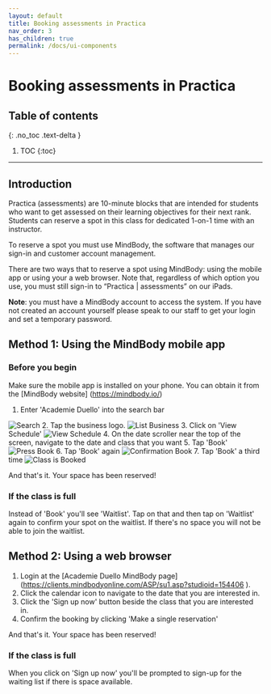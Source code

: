 ```yaml
---
layout: default
title: Booking assessments in Practica 
nav_order: 3
has_children: true
permalink: /docs/ui-components
---
```

# Booking assessments in Practica

## Table of contents
{: .no_toc .text-delta }

1. TOC
{:toc}

---

## Introduction
Practica (assessments) are 10-minute blocks that are intended for students who want to get assessed on their learning
objectives for their next rank. Students can reserve a spot in this class for dedicated 1-on-1 time with an instructor.

To reserve a spot you must use MindBody, the software that manages our sign-in and customer account management.

There are two ways that to reserve a spot using MindBody: using the mobile app or using your a web browser.
Note that, regardless of which option you use, you must still sign-in to “Practica | assessments” on our iPads.

**Note**: you must have a MindBody account to access the system. If you have not created an account yourself please speak
to our staff to get your login and set a temporary password.
 
## Method 1: Using the MindBody mobile app

### Before you begin
Make sure the mobile app is installed on your phone. You can obtain it from the [MindBody website] (https://mindbody.io/)

1. Enter 'Academie Duello' into the search bar

![Search](https://github.com/clintonbf/Lynns-and-Clints-doc-project/blob/gh-pages/assets/images/practica-mobile-1.png)
2. Tap the business logo.
![List Business](https://github.com/clintonbf/Lynns-and-Clints-doc-project/blob/gh-pages/assets/images/practica-desktop-2.png)
3. Click on 'View Schedule'
![View Schedule]()
4. On the date scroller near the top of the screen, navigate to the date and class that you want
5. Tap 'Book'
![Press Book](assets/images/practica-mobile-5.png)
6. Tap 'Book' again
![Confirmation Book](assets/images/practica-mobile-6.png)
7. Tap 'Book' a third time
![Class is Booked](assets/images/practica-mobile-end.png)
  
And that's it. Your space has been reserved!
 
### If the class is full
Instead of 'Book' you'll see 'Waitlist'. Tap on that and then tap on 'Waitlist' again to confirm your spot on the waitlist.
If there's no space you will not be able to join the waitlist.
 
 
## Method 2: Using a web browser

1. Login at the [Academie Duello MindBody page] (https://clients.mindbodyonline.com/ASP/su1.asp?studioid=154406
).
2. Click the calendar icon to navigate to the date that you are interested in.
3. Click the 'Sign up now' button beside the class that you are interested in.
4. Confirm the booking by clicking 'Make a single reservation'

And that's it. Your space has been reserved!

### If the class is full
When you click on 'Sign up now' you'll be prompted to sign-up for the waiting list if there is space available.
